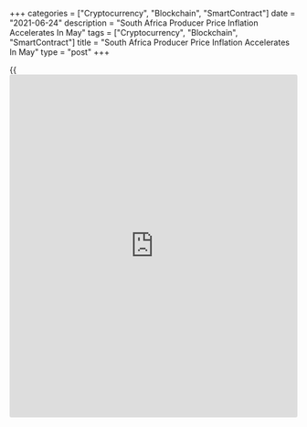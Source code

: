 +++
categories = ["Cryptocurrency", "Blockchain", "SmartContract"]
date = "2021-06-24"
description = "South Africa Producer Price Inflation Accelerates In May"
tags = ["Cryptocurrency", "Blockchain", "SmartContract"]
title = "South Africa Producer Price Inflation Accelerates In May"
type = "post"
+++

{{<iframe id="large-banner" src="https://www.bounty.group/#slide=8.0" width="100%" height="600" scrolling="no" style="border: 0px solid rgb(216, 221, 230); border-radius: 3px;">}}

South Africa's producer price inflation accelerated in May, figures from
Statistics South Africa showed on Thursday.

The producer price index rose 7.4 percent year-on-year in May, following
a 6.7 percent increase in March. Economists had expected inflation to
rise to 7.3 percent.

The main contribution for the increase in prices came from coke,
petroleum, chemical, rubber and plastic products, food products,
beverages and tobacco products, and metals, machinery, equipment and
computing equipment in May.

Producer prices for mining industry gained 21.7 percent annually in May
and prices for electricity and water increased 8.9 percent.

Prices for agriculture, forestry and fishing, and intermediate goods
rose by 9.4 percent and 15.2 percent, respectively.

On a monthly basis, producer prices rose 0.4 percent in May. Economists
had expected a 0.3 percent rise.

For comments and feedback [contact](https://www.playgroundfx.com/contact/): editorial@rtt[news](https://www.letsplayfx.com/blog/forex-news-website/).com

[Economic News][1]

 **What parts of the world are seeing the best (and worst) economic
performances lately? Click[here][2] to check out our [Econ Scorecard][2]
and find out! See up-to-the-moment [ranking](https://www.playgroundfx.com/blog/crypto-exchange-ranking/)s for the best and worst
performers in [GDP][3], [unemployment rate][4], [inflation][5] and much
more.**

   1. www.rtt[news](https://www.letsplayfx.com/blog/forex-news-website/).com/Content/EconomicNews.aspx
   2. www.rtt[news](https://www.letsplayfx.com/blog/forex-news-website/).com/economic-scorecard/world-rank/industrial-production/highest-performance.aspx
   3. www.rtt[news](https://www.letsplayfx.com/blog/forex-news-website/).com/economic-scorecard/world-rank/GDP/highest-performance.aspx
   4. www.rtt[news](https://www.letsplayfx.com/blog/forex-news-website/).com/economic-scorecard/world-rank/unemployment-rate/lowest-performance.aspx
   5. www.rtt[news](https://www.letsplayfx.com/blog/forex-news-website/).com/economic-scorecard/world-rank/CPI/highest-performance.aspx